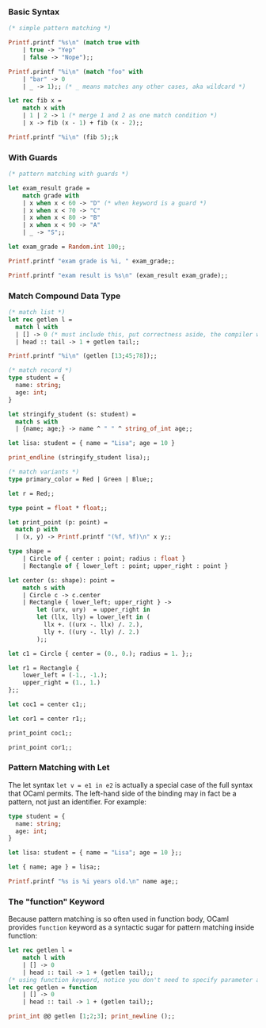 ### Basic Syntax

```ocaml 
(* simple pattern matching *)

Printf.printf "%s\n" (match true with
    | true -> "Yep"
    | false -> "Nope");;

Printf.printf "%i\n" (match "foo" with
    | "bar" -> 0
    | _ -> 1);; (* _ means matches any other cases, aka wildcard *)

let rec fib x =
    match x with
    | 1 | 2 -> 1 (* merge 1 and 2 as one match condition *)
    | x -> fib (x - 1) + fib (x - 2);;

Printf.printf "%i\n" (fib 5);;k
```

### With Guards

```ocaml
(* pattern matching with guards *)

let exam_result grade =
    match grade with
    | x when x < 60 -> "D" (* when keyword is a guard *)
    | x when x < 70 -> "C"
    | x when x < 80 -> "B"
    | x when x < 90 -> "A"
    | _ -> "S";; 

let exam_grade = Random.int 100;;

Printf.printf "exam grade is %i, " exam_grade;;

Printf.printf "exam result is %s\n" (exam_result exam_grade);;
```

### Match Compound Data Type

```ocaml
(* match list *)
let rec getlen l =
  match l with
  | [] -> 0 (* must include this, put correctness aside, the compiler will complain if pattern matching is not exhaustive *)
  | head :: tail -> 1 + getlen tail;;

Printf.printf "%i\n" (getlen [13;45;78]);;

(* match record *)
type student = {
  name: string;
  age: int;
}

let stringify_student (s: student) =
  match s with
  | {name; age;} -> name ^ " " ^ string_of_int age;;

let lisa: student = { name = "Lisa"; age = 10 }

print_endline (stringify_student lisa);;

(* match variants *)
type primary_color = Red | Green | Blue;;

let r = Red;;

type point = float * float;;

let print_point (p: point) =
  match p with
  | (x, y) -> Printf.printf "(%f, %f)\n" x y;;

type shape =
    | Circle of { center : point; radius : float }
    | Rectangle of { lower_left : point; upper_right : point }

let center (s: shape): point =
    match s with
    | Circle c -> c.center
    | Rectangle { lower_left; upper_right } ->
        let (urx, ury)  = upper_right in
        let (llx, lly) = lower_left in (
          llx +. ((urx -. llx) /. 2.),
          lly +. ((ury -. lly) /. 2.)
        );;

let c1 = Circle { center = (0., 0.); radius = 1. };;

let r1 = Rectangle {
    lower_left = (-1., -1.);
    upper_right = (1., 1.)
};;

let coc1 = center c1;;

let cor1 = center r1;;

print_point coc1;;

print_point cor1;;
```

### Pattern Matching with Let

The let syntax `let v = e1 in e2` is actually a special case of the full syntax that OCaml permits. The left-hand side of the binding may in fact be a pattern, not just an identifier. For example:

```ocaml
type student = {
  name: string;
  age: int;
}

let lisa: student = { name = "Lisa"; age = 10 };;

let { name; age } = lisa;;

Printf.printf "%s is %i years old.\n" name age;;
```

### The "function" Keyword

Because pattern matching is so often used in function body, OCaml provides `function` keyword as a syntactic sugar for pattern matching inside function:

```ocaml
let rec getlen l =
    match l with
    | [] -> 0
    | head :: tail -> 1 + (getlen tail);;
(* using function keyword, notice you don't need to specify parameter as well *)
let rec getlen = function
    | [] -> 0
    | head :: tail -> 1 + (getlen tail);;

print_int @@ getlen [1;2;3]; print_newline ();;
```

